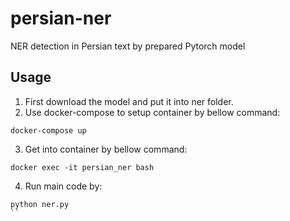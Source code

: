 # persian-ner
NER detection in Persian text by prepared Pytorch model


## Usage

1. First download the model and put it into ner folder.
2. Use docker-compose to setup container by bellow command:
```
docker-compose up
```
3. Get into container by bellow command:
```
docker exec -it persian_ner bash
```
4. Run main code by:
```
python ner.py
``


